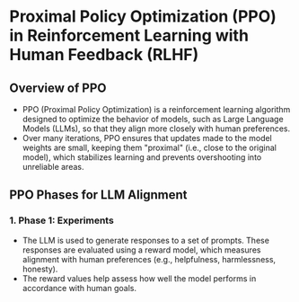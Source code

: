 # Proximal Policy Optimization (PPO) in Reinforcement Learning with Human Feedback (RLHF)

## Overview of PPO
- PPO (Proximal Policy Optimization) is a reinforcement learning algorithm designed to optimize the behavior of models, such as Large Language Models (LLMs), so that they align more closely with human preferences.
- Over many iterations, PPO ensures that updates made to the model weights are small, keeping them "proximal" (i.e., close to the original model), which stabilizes learning and prevents overshooting into unreliable areas.

## PPO Phases for LLM Alignment

### 1. Phase 1: Experiments
- The LLM is used to generate responses to a set of prompts. These responses are evaluated using a reward model, which measures alignment with human preferences (e.g., helpfulness, harmlessness, honesty).
- The reward values help assess how well the model performs in accordance with human goals.

